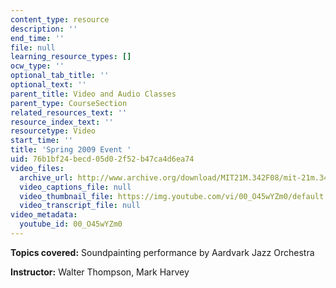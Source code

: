 ```yaml
---
content_type: resource
description: ''
end_time: ''
file: null
learning_resource_types: []
ocw_type: ''
optional_tab_title: ''
optional_text: ''
parent_title: Video and Audio Classes
parent_type: CourseSection
related_resources_text: ''
resource_index_text: ''
resourcetype: Video
start_time: ''
title: 'Spring 2009 Event '
uid: 76b1bf24-becd-05d0-2f52-b47ca4d6ea74
video_files:
  archive_url: http://www.archive.org/download/MIT21M.342F08/mit-21m.342-f08-concert_300k.mp4
  video_captions_file: null
  video_thumbnail_file: https://img.youtube.com/vi/00_O45wYZm0/default.jpg
  video_transcript_file: null
video_metadata:
  youtube_id: 00_O45wYZm0
---
```


**Topics covered:** Soundpainting performance by Aardvark Jazz Orchestra

**Instructor:** Walter Thompson, Mark Harvey



